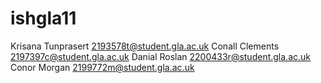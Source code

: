 # ishgla11
Krisana Tunprasert 2193578t@student.gla.ac.uk
Conall Clements 2197397c@student.gla.ac.uk
Danial Roslan 2200433r@student.gla.ac.uk
Conor Morgan 2199772m@student.gla.ac.uk

